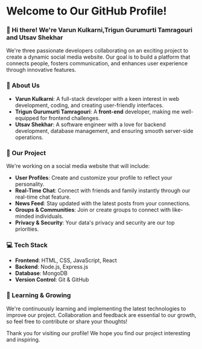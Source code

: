 # Welcome to Our GitHub Profile!

### 👋 Hi there! We're Varun Kulkarni,Trigun Gurumurti Tamragouri and Utsav Shekhar

We're three passionate developers collaborating on an exciting project to create a dynamic social media website. Our goal is to build a platform that connects people, fosters communication, and enhances user experience through innovative features.

### 🌟 About Us

- **Varun Kulkarni**: A full-stack developer with a keen interest in web development, coding, and creating user-friendly interfaces.
- **Trigun Gurumurti Tamragouri**: A **front-end** developer, making me well-equipped for frontend challenges.
- **Utsav Shekhar**: A software engineer with a love for backend development, database management, and ensuring smooth server-side operations.
  
### 🚀 Our Project

We're working on a social media website that will include:

- **User Profiles**: Create and customize your profile to reflect your personality.
- **Real-Time Chat**: Connect with friends and family instantly through our real-time chat feature.
- **News Feed**: Stay updated with the latest posts from your connections.
- **Groups & Communities**: Join or create groups to connect with like-minded individuals.
- **Privacy & Security**: Your data's privacy and security are our top priorities.

### 💻 Tech Stack

- **Frontend**: HTML, CSS, JavaScript, React
- **Backend**: Node.js, Express.js
- **Database**: MongoDB
- **Version Control**: Git & GitHub

### 🌱 Learning & Growing

We're continuously learning and implementing the latest technologies to improve our project. Collaboration and feedback are essential to our growth, so feel free to contribute or share your thoughts!

Thank you for visiting our profile! We hope you find our project interesting and inspiring.
